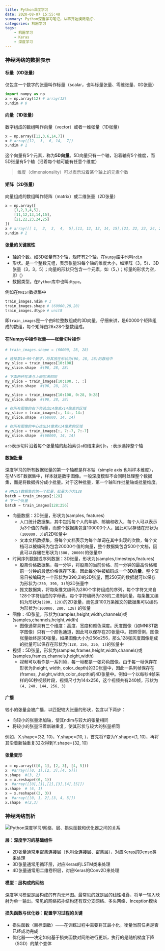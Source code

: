 ```yaml
---
title: Python深度学习
date: 2020-08-07 15:55:48
summary: Python深度学习笔记，从零开始摸爬滚打~
categories: 机器学习
tags: 
	- 机器学习
	- Keras
	- 深度学习
---
```


### 神经网络的数据表示

#### 标量（0D张量）

仅包含一个数字的张量叫作标量（scalar，也叫标量张量、零维张量、0D张量）

```python
import numpy as np
x = np.array(12) # array(12)
x.ndim # 0
```

#### 向量（1D张量）

数字组成的数组叫作向量（vector）或者一维张量（1D张量）

```python
x = np.array([12,3,6,14,7])
x # array([12,  3,  6, 14,  7])
x.ndim # 1
```

这个向量有5个元素，称为**5D向量**。5D向量只有一个轴，沿着轴有5个维度，而5D张量有5个轴（沿着每个轴可能有任意个维度）

> 维度（dimensionality）可以表示沿着某个轴上的元素个数

#### 矩阵（2D张量）

向量组成的数组叫作矩阵（matrix）或二维张量（2D张量）

```python
x = np.array([
    [1,2,3,4,5],
    [11,12,13,14,15],
    [21,22,23,24,25]
])
x # array([[ 1,  2,  3,  4,  5],[11, 12, 13, 14, 15],[21, 22, 23, 24, 25]])
x.ndim # 2
```

#### 张量的关键属性

- 轴的个数。如3D张量有3个轴，矩阵有2个轴，在`Numpy`库中也叫`ndim`
- 形状。是一个整数元组，表示张量沿每个轴的维度大小，如矩阵（3，5）、3D张量（3，3，5）；向量的形状只包含一个元素，如（5，）；标量的形状为空，即（）
- 数据类型。在`Python`库中也叫`dtype`。

例如在`MNIST`数据集中

```python
train_images.ndim # 3
train_images.shape # (60000,28,28)
train_images.dtype # unit8
```

即`train_images`是一个由8位整数组成的3D向量，仔细来讲，是60000个矩阵组成的数组，每个矩阵由28x28个整数组成。

#### 在Numpy中操作张量——张量切片操作

```python
# train_images.shape = (60000, 28, 28)

# 选择第10~99个数字，将其放在形状为(90, 28, 28)的数组中
my_slice = train_images[10:100]
my_slice.shape  #(90, 28, 28)

# 下面两种写法与上面写法相同
my_slice = train_images[10:100, :, :]
my_slice.shape  #(90, 28, 28)

my_slice = train_images[10:100, 0:28, 0:28]
my_slice.shape  #(90, 28, 28)

# 在所有图像的右下角选出14像素x14像素的区域
my_slice = train_images[:, 14:, 14:]
my_slice.shape  #(60000, 14, 14)

# 在所有图像的中心选出14像素x14像素的区域
my_slice = train_images[:, 7:-7, 7:-7]
my_slice.shape  #(60000, 14, 14)
```

`a:b`表示切片沿着每个张量轴的起始索引`a`和结束索引`b`，`:`表示选择整个轴

#### 数据批量

深度学习的所有数据张量的第一个轴都是样本轴（simple axis 也叫样本维度），在MNIST数据集中，样本就是数字图像。一般深度模型不会同时处理整个数据集，而是将数据拆分成小批量。对于这种批量，第一个轴叫作批量轴或批量维度。

```python
# MNIST数据集的第一个批量，批量大小为128
batch = train_images[:128]
# 下一个批量
batch = train_images[128:256]
```

- 向量数据：2D张量，形状为(samples, features)
  - 人口统计数据集，其中包括每个人的年龄、邮编和收入，每个人可以表示为3个值的向量，而整个数据集包含100000个人，因此可以存储在形状为`(100000, 3)`的2D张量中
  - 文本文档数据集，将每个文档表示为每个单词在其中出现的次数，每个文档可以被编码为包含20000个值的向量，整个数据集包含500个文档，因此可以存储在形状为`(500, 20000)`的张量中
- 时间序列数据或序列数据：3D张量，形状为(samples,timesteps,features)
  - 股票价格数据集，每一分钟，将股票的当前价格、前一分钟的最高价格和前一分钟的最低价格保存下来。因此每分钟被编码成一个**3D向量**，整个交易日被编码为一个形状为(390,3)的2D张量，而250天的数据就可以保存为形状为`(250, 390, 3)`的3D张量中
  - 推文数据集，将每条推文编码为280个字符组成的序列，每个字符又来自128个字符组成的字母表。每个字符编码为128的二进制向量，每条推文编码为形状为`(280, 128)`的2D张量，而包含100万条推文的数据集可以编码为形状为`(100000, 280, 128)` 的张量
- 图像：4D张量，形状为(samples,height,width,channels)或(samples,channels,height,width)
  - 图像通常具有三个维度：高度、宽度和颜色深度。灰度图像（如MNIST数字图像）只有一个颜色通道，因此可以保存在2D张量中。按照惯例，图像张量始终是3D张量。如果图像大小为256x256，那么128张灰度图像组成的批量可以保存在形状为`(128, 256, 256, 1)`的张量中
- 视频：5D张量，形状为(samples,frames,height,width,channels)或(samples,frames,channels,height,width)
  - 视频可以看作是一系列帧，每一帧都是一张彩色图像。由于每一帧保存在形状为(height, width, color_depth)的3D张量中，因此一系列帧保存在(frames, ,height,width,color_depth)的4D张量中。例如一个以每秒4帧采样的60秒视频片段，视频尺寸为144x256，这个视频共有240帧，形状为`(4, 240, 144, 256, 3)`

#### 广播

较小的张量会被广播，以匹配较大张量的形状，包含以下两步：

- 向较小的张量添加轴，使其ndim与较大的张量相同
- 将较小的张量沿着新轴重复，使其形状与较大的张量相同

例如，X.shape=(32, 10)，Y.shape=(10, )，首先将Y变为Y.shape=(1, 10)，再将其沿着新轴重复32次得到Y.shape=(32, 10)

#### 张量变形

```python
x = np.array(([0, 1], [2, 3], [4, 5]))
x  #array([[0, 1],[2, 3],[4, 5]])
x.shape  #(3, 2)
x = x.reshape((6, 1))
x  #array([[0],[1],[2],[3],[4],[5]])
x.shape  # (6, 1)
x = x.reshape((2, 3))
x  #array([[0, 1, 2],[3, 4, 5]])
x.shape  #(2,3)
```

### 神经网络剖析

![Python深度学习/网络、层、损失函数和优化器之间的关系](https://cdn.jsdelivr.net/gh/Wanfengyueluo/images/1596804041440.png)

#### 层：深度学习的基础组件

- 2D张量通常用密集连接层（也叫全连接层、密集层），对应Keras的Dense类来处理
- 3D张量通常用循环层，对应Keras的LSTM类来处理
- 4D张量通常用二维卷积层，对应Keras的Conv2D来处理

#### 模型：层构成的网络

深度学习模型是层构成的有向无环图。最常见的就是层的线性堆叠，将单一输入映射为单一输出。常见的网络拓扑结构还有双分支网络、多头网络、Inception模块

#### 损失函数与优化器：配置学习过程的关键

- 损失函数（目标函数）——在训练过程中需要将其最小化，衡量当前任务是否已经成功完成
- 优化器——决定如何基于损失函数对网络进行更新，执行的是随机梯度下降（SGD）的某个变体

